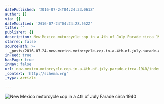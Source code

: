 ```yaml
---
datePublished: '2016-07-24T04:24:33.061Z'
author: []
via: {}
dateModified: '2016-07-24T04:24:28.052Z'
title: ''
publisher: {}
description: New Mexico motorcycle cop in a 4th of July Parade circa 1940
starred: false
sourcePath: >-
  _posts/2016-07-24-new-mexico-motorcycle-cop-in-a-4th-of-july-parade-circa-1940.md
inFeed: true
hasPage: true
inNav: false
url: new-mexico-motorcycle-cop-in-a-4th-of-july-parade-circa-1940/index.html
_context: 'http://schema.org'
_type: Article

---
```

![New Mexico motorcycle cop in a 4th of July Parade circa 1940](https://the-grid-user-content.s3-us-west-2.amazonaws.com/814fe77c-b315-4ab7-8cfa-0b4d0137accf.jpg)